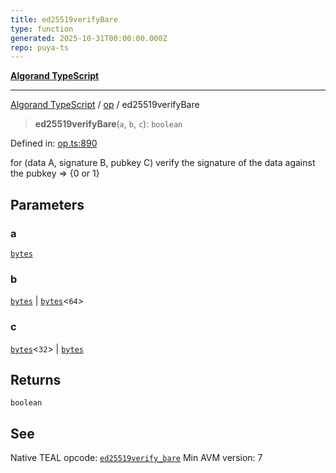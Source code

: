 ```yaml
---
title: ed25519verifyBare
type: function
generated: 2025-10-31T00:00:00.000Z
repo: puya-ts
---
```


[**Algorand TypeScript**](docs/_md/README)

---

[Algorand TypeScript](docs/_md/modules) / [op](/reference/algorand-typescript/api/op/readme/) / ed25519verifyBare

> **ed25519verifyBare**(`a`, `b`, `c`): `boolean`

Defined in: [op.ts:890](https://github.com/algorandfoundation/puya-ts/blob/main/packages/algo-ts/src/op.ts#L890)

for (data A, signature B, pubkey C) verify the signature of the data against the pubkey => {0 or 1}

## Parameters

### a

[`bytes`](/reference/algorand-typescript/api/index/type-aliases/bytes/)

### b

[`bytes`](/reference/algorand-typescript/api/index/type-aliases/bytes/) | [`bytes`](/reference/algorand-typescript/api/index/type-aliases/bytes/)\<`64`\>

### c

[`bytes`](/reference/algorand-typescript/api/index/type-aliases/bytes/)\<`32`\> | [`bytes`](/reference/algorand-typescript/api/index/type-aliases/bytes/)

## Returns

`boolean`

## See

Native TEAL opcode: [`ed25519verify_bare`](https://dev.algorand.co/reference/algorand-teal/opcodes#ed25519verify_bare)
Min AVM version: 7
